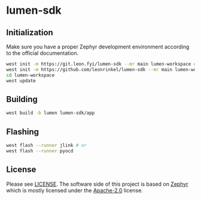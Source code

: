# lumen-sdk

## Initialization

Make sure you have a proper Zephyr development environment according to the official documentation.

```sh
west init -m https://git.leon.fyi/lumen-sdk --mr main lumen-workspace # or
west init -m https://github.com/leonrinkel/lumen-sdk --mr main lumen-workspace
cd lumen-workspace
west update
```

## Building

```sh
west build -b lumen lumen-sdk/app
```

## Flashing

```sh
west flash --runner jlink # or
west flash --runner pyocd
```

## License

Please see [LICENSE](LICENSE). The software side of this project is based on [Zephyr](https://www.zephyrproject.org) which is mostly licensed under the [Apache-2.0](http://www.apache.org/licenses/LICENSE-2.0) license.

